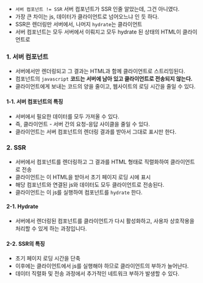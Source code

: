 - `서버 컴포넌트 != SSR` 서버 컴포넌트가 SSR 인줄 알았는데, 그건 아니였다.
- 가장 큰 차이는 js, 데이터가 클라이언트로 넘어오느냐 인 듯 하다.
- SSR은 렌더링만 서버에서, 나머지 `hydrate`는 클라이언트
- 서버 컴포넌트는 모두 서버에서 이뤄지고 모두 hydrate 된 상태의 HTML이 클라이언트로

### 1. 서버 컴포넌트
- 서버에서만 렌더링되고 그 결과는 HTML과 함께 클라이언트로 스트리밍된다.
- 컴포넌트의 `javascript` **코드는 서버에 남아 있고 클라이언트로 전송되지 않는다.**
- 클라이언트에게 보내는 코드의 양을 줄이고, 웹사이트의 로딩 시간을 줄일 수 있다.

#### 1-1. 서버 컴포넌트의 특징
- 서버에서 필요한 데이터를 모두 가져올 수 있다.
- 즉, 클라이언트 - 서버 간의 요청-응답 사이클을 줄일 수 있다.
- 클라이언트는 서버 컴포넌트의 렌더링 결과를 받아서 그대로 표시만 한다.

### 2. SSR
- 서버에서 컴포넌트를 렌더링하고 그 결과를 HTML 형태로 직렬화하여 클라이언트로 전송
- 클라이언트는 이 HTML을 받아서 초기 페이지 로딩 시에 표시
- 해당 컴포넌트와 연결된 js와 데이터도 모두 클라이언트로 전송된다.
- 클라이언트는 이 js를 실행하여 컴포넌트를 `hydrate` 한다.

#### 2-1. Hydrate
- 서버에서 렌더링된 컴포넌트를 클라이언트가 다시 활성화하고, 사용자 상호작용을 처리할 수 있게 하는 과정입니다.

#### 2-2. SSR의 특징
- 초기 페이지 로딩 시간을 단축
- 이후에는 클라이언트에서 js를 실행해야 하므로 클라이언트의 부하가 늘어난다.
- 데이터 직렬화 및 전송 과정에서 추가적인 네트워크 부하가 발생할 수 있다.